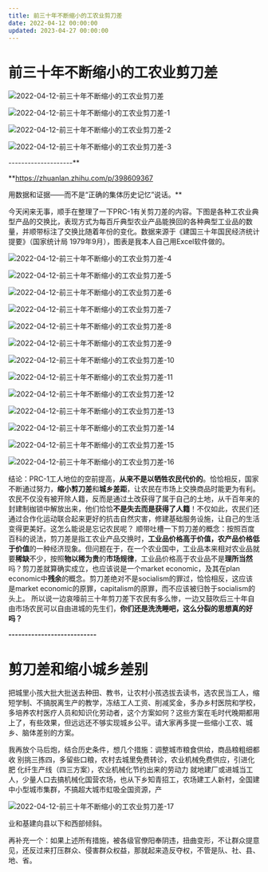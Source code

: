 ```yaml
---
title: 前三十年不断缩小的工农业剪刀差
date: 2022-04-12 00:00:00
updated: 2023-04-27 00:00:00
---
```


# 前三十年不断缩小的工农业剪刀差

![2022-04-12-前三十年不断缩小的工农业剪刀差](assets/2022-04-12-前三十年不断缩小的工农业剪刀差.png)

![2022-04-12-前三十年不断缩小的工农业剪刀差-1](assets/2022-04-12-前三十年不断缩小的工农业剪刀差-1.png)

![2022-04-12-前三十年不断缩小的工农业剪刀差-2](assets/2022-04-12-前三十年不断缩小的工农业剪刀差-2.jpeg)

![2022-04-12-前三十年不断缩小的工农业剪刀差-3](assets/2022-04-12-前三十年不断缩小的工农业剪刀差-3.jpeg)

--------------------**

**https://zhuanlan.zhihu.com/p/398609367

用数据和证据——而不是“正确的集体历史记忆”说话。**

今天闲来无事，顺手在整理了一下PRC-1有关剪刀差的内容。下图是各种工农业典型产品的交换比，表现方式为每百斤典型农业产品能换回的各种典型工业品的数量，并顺带标注了交换比随着年份的变化。数据来源于《建国三十年国民经济统计提要》（国家统计局 1979年9月），图表是我本人自己用Excel软件做的。

![2022-04-12-前三十年不断缩小的工农业剪刀差-4](assets/2022-04-12-前三十年不断缩小的工农业剪刀差-4.jpeg)

![2022-04-12-前三十年不断缩小的工农业剪刀差-5](assets/2022-04-12-前三十年不断缩小的工农业剪刀差-5.jpeg)

![2022-04-12-前三十年不断缩小的工农业剪刀差-6](assets/2022-04-12-前三十年不断缩小的工农业剪刀差-6.jpeg)

![2022-04-12-前三十年不断缩小的工农业剪刀差-7](assets/2022-04-12-前三十年不断缩小的工农业剪刀差-7.jpeg)

![2022-04-12-前三十年不断缩小的工农业剪刀差-8](assets/2022-04-12-前三十年不断缩小的工农业剪刀差-8.jpeg)

![2022-04-12-前三十年不断缩小的工农业剪刀差-9](assets/2022-04-12-前三十年不断缩小的工农业剪刀差-9.jpeg)

![2022-04-12-前三十年不断缩小的工农业剪刀差-10](assets/2022-04-12-前三十年不断缩小的工农业剪刀差-10.jpeg)

![2022-04-12-前三十年不断缩小的工农业剪刀差-11](assets/2022-04-12-前三十年不断缩小的工农业剪刀差-11.jpeg)

![2022-04-12-前三十年不断缩小的工农业剪刀差-12](assets/2022-04-12-前三十年不断缩小的工农业剪刀差-12.jpeg)

![2022-04-12-前三十年不断缩小的工农业剪刀差-13](assets/2022-04-12-前三十年不断缩小的工农业剪刀差-13.jpeg)

![2022-04-12-前三十年不断缩小的工农业剪刀差-14](assets/2022-04-12-前三十年不断缩小的工农业剪刀差-14.jpeg)

![2022-04-12-前三十年不断缩小的工农业剪刀差-15](assets/2022-04-12-前三十年不断缩小的工农业剪刀差-15.jpeg)

![2022-04-12-前三十年不断缩小的工农业剪刀差-16](assets/2022-04-12-前三十年不断缩小的工农业剪刀差-16.jpeg)

结论：PRC-1工人地位的空前提高，**从来不是以牺牲农民代价的**。恰恰相反，国家不断通过努力，**缩小剪刀差**和**城乡差距**，让农民在市场上交换商品时能更为有利。农民不仅没有被开除人籍，反而是通过土改获得了属于自己的土地，从千百年来的封建制枷锁中解放出来，他们恰恰**不是失去而是获得了人籍**！不仅如此，农民们还通过合作化运动联合起来更好的抗击自然灾害，修建基础服务设施，让自己的生活变得更美好。这怎么能说是忘记农民呢？
顺带吐槽一下剪刀差的概念：按照百度百科的说法，剪刀差是指工农业产品交换时，**工业品价格高于价值，农产品价格低于价值**的一种经济现象。但问题在于，在一个农业国中，工业品本来相对农业品就要**稀缺**不少，按照**物以稀为贵**的**市场规律**，工业品价格高于农业品不是**理所当然**吗？剪刀差就算确实成立，也应该说是一个market economic，及其在plan economic中**残余**的概念。剪刀差绝对不是socialism的罪过，恰恰相反，这应该是market economic的原罪，capitalism的原罪，而不应该被归咎于socialism的头上。
所以说一边哀嚎前三十年剪刀差下农民有多么惨，一边又鼓吹后三十年自由市场农民可以自由进城的先生们，**你们还是洗洗睡吧，这么分裂的思想真的好吗？**

**---------------------------**

# 剪刀差和缩小城乡差别

把城里小孩大批大批送去种田、教书，让农村小孩选拔去读书，选农民当工人，缩短学制、不搞脱离生产的教学，冻结工人工资、削减奖金，多办乡村医院和学校，多培养农村医疗人员和知识化劳动者，这个方案如何？这些方案在毛时代晚期都用上了，有些效果，但远远还不够实现城乡公平。请大家再多提一些缩小工农、城乡、脑体差别的方案。

我再放个马后炮，结合历史条件，想几个措施：调整城市粮食供给，商品粮粗细都收 别挑三拣四，多留些口粮，农村去城里免费转诊，农业机械免费供应，引进化肥 化纤生产线（四三方案），农业机械化节约出来的劳动力 就地建厂或进城当工人，少量人口去搞机械化国营农场，也从下乡知青招工，农场建工人新村，全国建中小型城市集群，不搞超大城市虹吸全国资源，产

![2022-04-12-前三十年不断缩小的工农业剪刀差-17](assets/2022-04-12-前三十年不断缩小的工农业剪刀差-17.jpeg)

业和基建向县以下和西部倾斜。

再补充一个：如果上述所有措施，被各级官僚阳奉阴违，扭曲变形，不让群众提意见，还反过来打压群众、侵害群众权益，那就起来造反夺权，不管是队、社、县、地、省。

